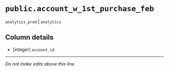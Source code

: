 # `public.account_w_1st_purchase_feb`
`analytics_prod` | `analytics`

## Column details
* [integer]   `account_id`

-------------------------------------------------------------------------------
*Do not make edits above this line.*
